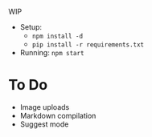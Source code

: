 WIP

- Setup:
    - `npm install -d`
    - `pip install -r requirements.txt`
- Running: `npm start`

# To Do

- Image uploads
- Markdown compilation
- Suggest mode